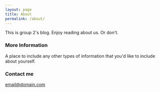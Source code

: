 ```yaml
---
layout: page
title: About
permalink: /about/
---
```


This is group 2's blog. Enjoy reading about us. Or don't.

### More Information

A place to include any other types of information that you'd like to include about yourself.

### Contact me

[email@domain.com](mailto:email@domain.com)

